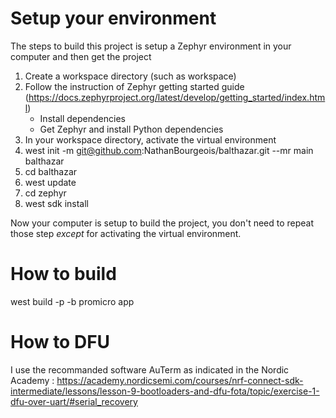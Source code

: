 # Setup your environment

The steps to build this project is setup a Zephyr environment in your computer and then get the project

1. Create a workspace directory (such as workspace)
2. Follow the instruction of Zephyr getting started guide (https://docs.zephyrproject.org/latest/develop/getting_started/index.html)
	* Install dependencies
	* Get Zephyr and install Python dependencies
3. In your workspace directory, activate the virtual environment
4. west init -m git@github.com:NathanBourgeois/balthazar.git --mr main balthazar
5. cd balthazar
6. west update
7. cd zephyr
8. west sdk install

Now your computer is setup to build the project, you don't need to repeat those step *except* for activating the virtual environment.

# How to build

west build -p -b promicro app

# How to DFU

I use the recommanded software AuTerm as indicated in the Nordic Academy : https://academy.nordicsemi.com/courses/nrf-connect-sdk-intermediate/lessons/lesson-9-bootloaders-and-dfu-fota/topic/exercise-1-dfu-over-uart/#serial_recovery
